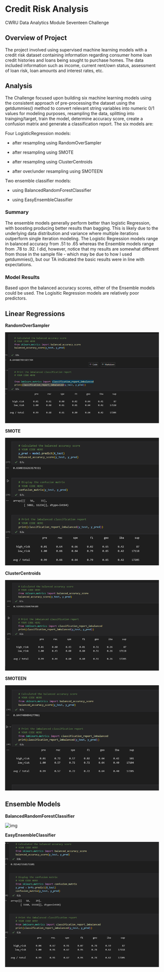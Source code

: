 # Credit Risk Analysis

CWRU Data Analytics Module Seventeen Challenge


## Overview of Project

The project involved using supervised machine learning models with a credit risk dataset containing information regarding consumer home loan credit histories and loans being sought to purchase homes.  The data included information such as income, current rent/own status, assessment of loan risk, loan amounts and interest rates, etc.     
  

## Analysis 

The Challenge focused upon building six machine learning models using the consistent approach of pre-processing the dataset using the getdummies() method to convert relevant string variables into numeric 0/1 values for modeling purposes, resampling the data, splitting into trainging/target, train the model, determine accuracy score, create a confusion matrix and generate a classification report.  The six models are:


Four LogisticRegression models:  

* after resampling using RandomOverSampler

* after resampling using SMOTE

* after resampling using ClusterCentroids

* after over/under resampling using SMOTEEN 

Two ensemble classifier models:

* using BalancedRandomForestClassifier

* using EasyEnsembleClassifier


### Summary

The ensemble models generally perform better than logistic Regression, with boosting producing better results than bagging.   This is likely due to the underlying data distribution and variance where multiple iterations outperform single iteration modeling.  The Logistic Regression models range in balanced accuracy from .51 to .65 whereas the Ensemble models range from .78 to .92.  I did, however, notice that my results are somewhat different from those in the sample file - which may be due to how I used getdummies(), but our TA indicated the basic results were in line with expectations.  

### Model Results  

Based upon the balanced accuracy scores, either of the Ensemble models could be used.   The Logisitic Regression models are relatively poor predictors. 

## Linear Regressions

**RandomOverSampler**

![img](https://github.com/fhsal/Credit_Risk_Analysis/blob/main/images/randomOverSampler.png)

**SMOTE**

![img](https://github.com/fhsal/Credit_Risk_Analysis/blob/main/images/SMOTE.png)


**ClusterCentroids**  

![img](https://github.com/fhsal/Credit_Risk_Analysis/blob/main/images/ClusterCentroids.png)

**SMOTEEN**  

![img](https://github.com/fhsal/Credit_Risk_Analysis/blob/main/images/SMOTEEN.png)


## Ensemble Models

**BalancedRandomForestClassifier**

![img](https://github.com/fhsal/Credit_Risk_Analysis/blob/main/main/images/BalancedRandomForestClassifier.png)

**EasyEnsembleClassifier**

![img](https://github.com/fhsal/Credit_Risk_Analysis/blob/main/images/EasyEnsembleClassifier.png)